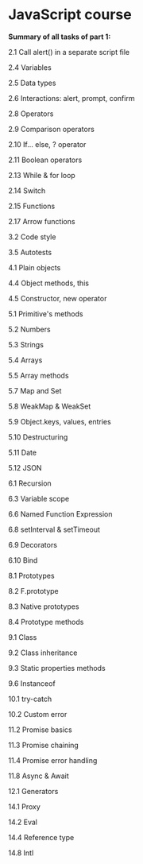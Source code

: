 # JavaScript course

**Summary of all tasks of part 1:**

2.1 Call alert() in a separate script file

2.4 Variables

2.5 Data types

2.6 Interactions: alert, prompt, confirm

2.8 Operators

2.9 Comparison operators

2.10 If... else, ? operator

2.11 Boolean operators

2.13 While & for loop

2.14 Switch

2.15 Functions

2.17 Arrow functions

3.2 Code style

3.5 Autotests

4.1 Plain objects

4.4 Object methods, this

4.5 Constructor, new operator

5.1 Primitive's methods

5.2 Numbers

5.3 Strings

5.4 Arrays

5.5 Array methods

5.7 Map and Set

5.8 WeakMap & WeakSet

5.9 Object.keys, values, entries

5.10 Destructuring

5.11 Date

5.12 JSON

6.1 Recursion

6.3 Variable scope

6.6 Named Function Expression

6.8 setInterval & setTimeout

6.9 Decorators

6.10 Bind

8.1 Prototypes

8.2 F.prototype

8.3 Native prototypes

8.4 Prototype methods

9.1 Class

9.2 Class inheritance

9.3 Static properties methods

9.6 Instanceof

10.1 try-catch

10.2 Custom error

11.2 Promise basics

11.3 Promise chaining

11.4 Promise error handling

11.8 Async & Await

12.1 Generators

14.1 Proxy

14.2 Eval

14.4 Reference type

14.8 Intl

